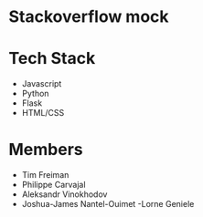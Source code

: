 # Stackoverflow mock

# Tech Stack
- Javascript
- Python
- Flask 
- HTML/CSS

# Members
- Tim Freiman
- Philippe Carvajal
- Aleksandr Vinokhodov
- Joshua-James Nantel-Ouimet
-Lorne Geniele




